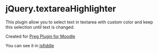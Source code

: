 jQuery.textareaHighlighter
===================

This plugin allow you to select text in textarea with custom color and keep this selection until text is changed.

Created for [Preg Plugin for Moodle](https://code.google.com/p/oasychev-moodle-plugins/)

You can see it in [jsfiddle](http://jsfiddle.net/sl1d3/VyUM3/118/)

